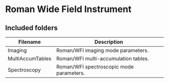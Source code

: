 # Roman Wide Field Instrument

## Included folders

| Filename| Description|
|---------|------------|
| Imaging          | Roman/WFI imaging mode parameters.              |
| MultiAccumTables | Roman/WFI multi-accumulation tables. |
| Spectroscopy     | Roman/WFI spectroscopic mode parameters.        |